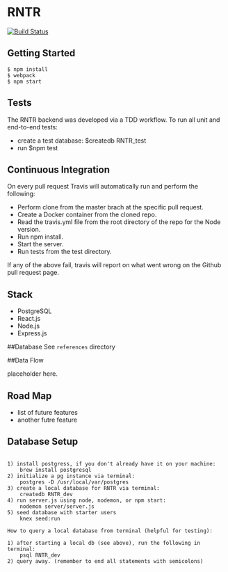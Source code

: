 # RNTR

[![Build Status](https://travis-ci.org/nodedoubt/cinemaplate.svg?branch=master)](https://travis-ci.org/RNTR/RenterApp)

## Getting Started

    $ npm install
    $ webpack
    $ npm start

## Tests

The RNTR backend was developed via a TDD workflow. To run all unit and end-to-end tests:
- create a test database: $createdb RNTR_test
- run $npm test

## Continuous Integration

On every pull request Travis will automatically run and perform the following:

 - Perform clone from the master brach at the specific pull request.
 - Create a Docker container from the cloned repo.
 - Read the travis.yml file from the root directory of the repo for the Node version.
 - Run npm install.
 - Start the server.
 - Run tests from the test directory.

If any of the above fail, travis will report on what went wrong on the Github pull request page.

## Stack

 - PostgreSQL
 - React.js
 - Node.js
 - Express.js

##Database
See ```references``` directory

##Data Flow

placeholder here.

## Road Map
  - list of future features
  - another futre feature

## Database Setup
```

1) install postgress, if you don't already have it on your machine:
	brew install postgresql
2) initialize a pg instance via terminal:
	postgres -D /usr/local/var/postgres
3) create a local database for RNTR via terminal:
	createdb RNTR_dev
4) run server.js using node, nodemon, or npm start:
	nodemon server/server.js
5) seed database with starter users
	knex seed:run

How to query a local database from terminal (helpful for testing):

1) after starting a local db (see above), run the following in terminal:
	psql RNTR_dev
2) query away. (remember to end all statements with semicolons)
